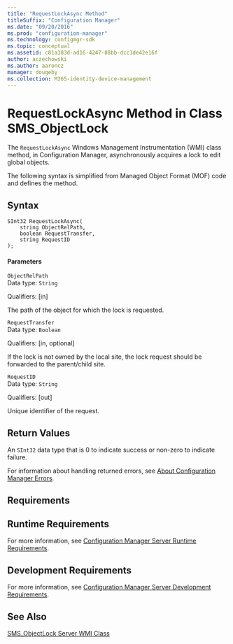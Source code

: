 ```yaml
---
title: "RequestLockAsync Method"
titleSuffix: "Configuration Manager"
ms.date: "09/20/2016"
ms.prod: "configuration-manager"
ms.technology: configmgr-sdk
ms.topic: conceptual
ms.assetid: c81a383d-ad16-4247-88bb-dcc3de42e16f
author: aczechowski
ms.author: aaroncz
manager: dougeby
ms.collection: M365-identity-device-management
---
```

# RequestLockAsync Method in Class SMS_ObjectLock
The `RequestLockAsync` Windows Management Instrumentation (WMI) class method, in Configuration Manager, asynchronously acquires a lock to edit global objects.  

 The following syntax is simplified from Managed Object Format (MOF) code and defines the method.  

## Syntax  

```  
SInt32 RequestLockAsync(  
    string ObjectRelPath,   
    boolean RequestTransfer,   
    string RequestID   
);  
```  

#### Parameters  
 `ObjectRelPath`  
 Data type: `String`  

 Qualifiers: [in]  

 The path of the object for which the lock is requested.  

 `RequestTransfer`  
 Data type: `Boolean`  

 Qualifiers: [in, optional]  

 If the lock is not owned by the local site, the lock request should be forwarded to the parent/child site.  

 `RequestID`  
 Data type: `String`  

 Qualifiers: [out]  

 Unique identifier of the request.  

## Return Values  
 An `SInt32` data type that is 0 to indicate success or non-zero to indicate failure.  

 For information about handling returned errors, see [About Configuration Manager Errors](../../../develop/core/understand/about-configuration-manager-errors.md).  

## Requirements  

## Runtime Requirements  
 For more information, see [Configuration Manager Server Runtime Requirements](../../../develop/core/reqs/server-runtime-requirements.md).  

## Development Requirements  
 For more information, see [Configuration Manager Server Development Requirements](../../../develop/core/reqs/server-development-requirements.md).  

## See Also  
 [SMS_ObjectLock Server WMI Class](../../../develop/reference/misc/sms_objectlock-server-wmi-class.md)

